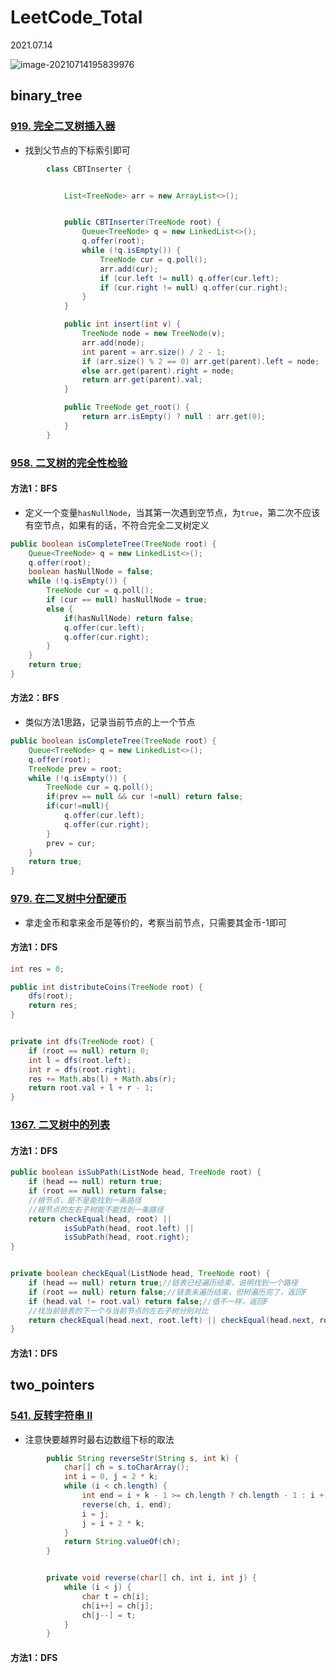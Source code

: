 # LeetCode_Total

2021.07.14

![image-20210714195839976](D:\Dev\SrcCode\geek-algorithm-leetcode\src\main\leetcode_manuscripts\leetcode\LeetCode_Total.assets\image-20210714195839976.png)

## binary_tree

### [919. 完全二叉树插入器](https://leetcode-cn.com/problems/complete-binary-tree-inserter/)

- 找到父节点的下标索引即可

```java
        class CBTInserter {


            List<TreeNode> arr = new ArrayList<>();


            public CBTInserter(TreeNode root) {
                Queue<TreeNode> q = new LinkedList<>();
                q.offer(root);
                while (!q.isEmpty()) {
                    TreeNode cur = q.poll();
                    arr.add(cur);
                    if (cur.left != null) q.offer(cur.left);
                    if (cur.right != null) q.offer(cur.right);
                }
            }

            public int insert(int v) {
                TreeNode node = new TreeNode(v);
                arr.add(node);
                int parent = arr.size() / 2 - 1;
                if (arr.size() % 2 == 0) arr.get(parent).left = node;
                else arr.get(parent).right = node;
                return arr.get(parent).val;
            }

            public TreeNode get_root() {
                return arr.isEmpty() ? null : arr.get(0);
            }
        }
```



### [958. 二叉树的完全性检验](https://leetcode-cn.com/problems/check-completeness-of-a-binary-tree/)

#### 方法1：BFS

- 定义一个变量`hasNullNode`，当其第一次遇到空节点，为`true`，第二次不应该有空节点，如果有的话，不符合完全二叉树定义

```java
public boolean isCompleteTree(TreeNode root) {
    Queue<TreeNode> q = new LinkedList<>();
    q.offer(root);
    boolean hasNullNode = false;
    while (!q.isEmpty()) {
        TreeNode cur = q.poll();
        if (cur == null) hasNullNode = true;
        else {
            if(hasNullNode) return false;
            q.offer(cur.left);
            q.offer(cur.right);
        }
    }
    return true;
}
```

#### 方法2：BFS

- 类似方法1思路，记录当前节点的上一个节点

```java
public boolean isCompleteTree(TreeNode root) {
    Queue<TreeNode> q = new LinkedList<>();
    q.offer(root);
    TreeNode prev = root;
    while (!q.isEmpty()) {
        TreeNode cur = q.poll();
        if(prev == null && cur !=null) return false;
        if(cur!=null){
            q.offer(cur.left);
            q.offer(cur.right);
        }
        prev = cur;
    }
    return true;
}
```

### [979. 在二叉树中分配硬币](https://leetcode-cn.com/problems/distribute-coins-in-binary-tree/)

- 拿走金币和拿来金币是等价的，考察当前节点，只需要其金币-1即可

#### 方法1：DFS

```java
int res = 0;

public int distributeCoins(TreeNode root) {
    dfs(root);
    return res;
}


private int dfs(TreeNode root) {
    if (root == null) return 0;
    int l = dfs(root.left);
    int r = dfs(root.right);
    res += Math.abs(l) + Math.abs(r);
    return root.val + l + r - 1;
}
```

### [1367. 二叉树中的列表](https://leetcode-cn.com/problems/linked-list-in-binary-tree/)

#### 方法1：DFS

```java
public boolean isSubPath(ListNode head, TreeNode root) {
    if (head == null) return true;
    if (root == null) return false;
    //根节点，是不是能找到一条路径
    //根节点的左右子树能不能找到一条路径
    return checkEqual(head, root) ||
            isSubPath(head, root.left) ||
            isSubPath(head, root.right);
}


private boolean checkEqual(ListNode head, TreeNode root) {
    if (head == null) return true;//链表已经遍历结束，说明找到一个路径
    if (root == null) return false;//链表未遍历结束，但树遍历完了，返回F
    if (head.val != root.val) return false;//值不一样，返回F
    //找当前链表的下一个与当前节点的左右子树分别对比
    return checkEqual(head.next, root.left) || checkEqual(head.next, root.right);
}
```







#### 方法1：DFS



## two_pointers

### [541. 反转字符串 II](https://leetcode-cn.com/problems/reverse-string-ii/)

- 注意快要越界时最右边数组下标的取法

```java
        public String reverseStr(String s, int k) {
            char[] ch = s.toCharArray();
            int i = 0, j = 2 * k;
            while (i < ch.length) {
                int end = i + k - 1 >= ch.length ? ch.length - 1 : i + k - 1;
                reverse(ch, i, end);
                i = j;
                j = i + 2 * k;
            }
            return String.valueOf(ch);
        }


        private void reverse(char[] ch, int i, int j) {
            while (i < j) {
                char t = ch[i];
                ch[i++] = ch[j];
                ch[j--] = t;
            }
        }
```







#### 方法1：DFS





